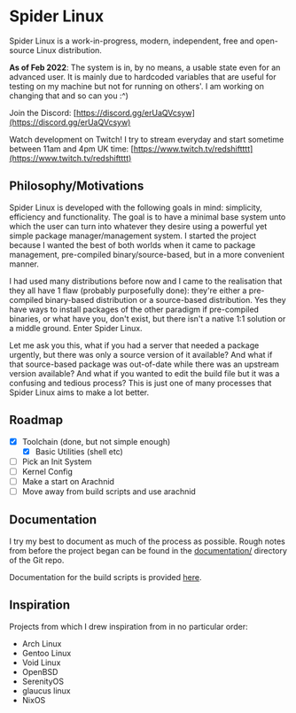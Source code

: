# Spider Linux

Spider Linux is a work-in-progress, modern, independent, free and open-source
Linux distribution.

**As of Feb 2022**: The system is in, by no means, a usable state even for an
advanced user. It is mainly due to hardcoded variables that are useful for
testing on my machine but not for running on others'. I am working on changing
that and so can you :^)

Join the Discord: [https://discord.gg/erUaQVcsyw](https://discord.gg/erUaQVcsyw)

Watch development on Twitch! I try to stream everyday and start sometime
between 11am and 4pm UK time:
[https://www.twitch.tv/redshiftttt](https://www.twitch.tv/redshiftttt)

## Philosophy/Motivations

Spider Linux is developed with the following goals in mind: simplicity,
efficiency and functionality. The goal is to have a minimal base system unto
which the user can turn into whatever they desire using a powerful yet simple
package manager/management system. I started the project because I wanted the
best of both worlds when it came to package management, pre-compiled
binary/source-based, but in a more convenient manner.

I had used many distributions before now and I came to the realisation that
they all have 1 flaw (probably purposefully done): they're either a
pre-compiled binary-based distribution or a source-based distribution. Yes they
have ways to install packages of the other paradigm if pre-compiled binaries,
or what have you, don't exist, but there isn't a native 1:1 solution or a
middle ground. Enter Spider Linux.

Let me ask you this, what if you had a server that needed a package urgently,
but there was only a source version of it available? And what if that
source-based package was out-of-date while there was an upstream version
available? And what if you wanted to edit the build file but it was a confusing
and tedious process? This is just one of many processes that Spider Linux aims
to make a lot better.

## Roadmap

- [x] Toolchain (done, but not simple enough)
    - [x] Basic Utilities (shell etc)
- [ ] Pick an Init System
- [ ] Kernel Config
- [ ] Make a start on Arachnid
- [ ] Move away from build scripts and use arachnid

## Documentation

I try my best to document as much of the process as possible. Rough notes from
before the project began can be found in the [documentation/](documentation/)
directory of the Git repo.

Documentation for the build scripts is provided
[here](https://github.com/redshifttt/spiderlinux/blob/master/scripts/README.md).

## Inspiration

Projects from which I drew inspiration from in no particular order:

- Arch Linux
- Gentoo Linux
- Void Linux
- OpenBSD
- SerenityOS
- glaucus linux
- NixOS
